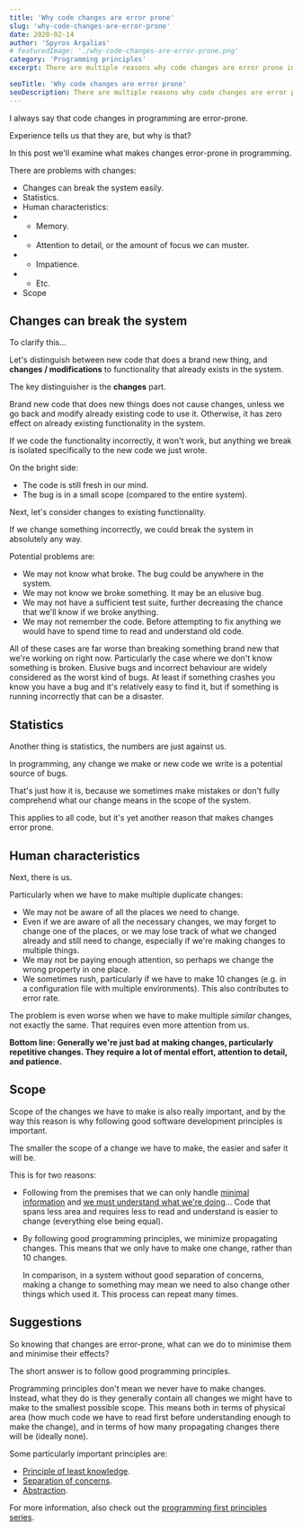 ```yaml
---
title: 'Why code changes are error prone'
slug: 'why-code-changes-are-error-prone'
date: 2020-02-14
author: 'Spyros Argalias'
# featuredImage: './why-code-changes-are-error-prone.png'
category: 'Programming principles'
excerpt: There are multiple reasons why code changes are error prone in programming. There is also a way to minimise the negative effects of changes.

seoTitle: 'Why code changes are error prone'
seoDescription: There are multiple reasons why code changes are error prone in programming. There is also a way to minimise the negative effects of changes.
---
```


I always say that code changes in programming are error-prone.

Experience tells us that they are, but why is that?

In this post we'll examine what makes changes error-prone in programming.

There are problems with changes:

- Changes can break the system easily.
- Statistics.
- Human characteristics:
- - Memory.
- - Attention to detail, or the amount of focus we can muster.
- - Impatience.
- - Etc.
- Scope

## Changes can break the system

To clarify this...

Let's distinguish between new code that does a brand new thing, and **changes / modifications** to functionality that already exists in the system.

The key distinguisher is the **changes** part.

Brand new code that does new things does not cause changes, unless we go back and modify already existing code to use it. Otherwise, it has zero effect on already existing functionality in the system.

If we code the functionality incorrectly, it won't work, but anything we break is isolated specifically to the new code we just wrote.

On the bright side:

- The code is still fresh in our mind.
- The bug is in a small scope (compared to the entire system).

Next, let's consider changes to existing functionality.

If we change something incorrectly, we could break the system in absolutely any way.

Potential problems are:

- We may not know what broke. The bug could be anywhere in the system.
- We may not know we broke something. It may be an elusive bug.
- We may not have a sufficient test suite, further decreasing the chance that we'll know if we broke anything.
- We may not remember the code. Before attempting to fix anything we would have to spend time to read and understand old code.

All of these cases are far worse than breaking something brand new that we're working on right now. Particularly the case where we don't know something is broken. Elusive bugs and incorrect behaviour are widely considered as the worst kind of bugs. At least if something crashes you know you have a bug and it's relatively easy to find it, but if something is running incorrectly that can be a disaster.

## Statistics

Another thing is statistics, the numbers are just against us.

In programming, any change we make or new code we write is a potential source of bugs.

That's just how it is, because we sometimes make mistakes or don't fully comprehend what our change means in the scope of the system.

This applies to all code, but it's yet another reason that makes changes error prone.

## Human characteristics

Next, there is us.

Particularly when we have to make multiple duplicate changes:

- We may not be aware of all the places we need to change.
- Even if we are aware of all the necessary changes, we may forget to change one of the places, or we may lose track of what we changed already and still need to change, especially if we're making changes to multiple things.
- We may not be paying enough attention, so perhaps we change the wrong property in one place.
- We sometimes rush, particularly if we have to make 10 changes (e.g. in a configuration file with multiple environments). This also contributes to error rate.

The problem is even worse when we have to make multiple _similar_ changes, not exactly the same. That requires even more attention from us.

**Bottom line: Generally we're just bad at making changes, particularly repetitive changes. They require a lot of mental effort, attention to detail, and patience.**

## Scope

Scope of the changes we have to make is also really important, and by the way this reason is why following good software development principles is important.

The smaller the scope of a change we have to make, the easier and safer it will be.

This is for two reasons:

- Following from the premises that we can only handle [minimal information](https://www.sargalias.com/blog/programming-first-principles-premise-minimal-information/) and [we must understand what we're doing](https://www.sargalias.com/blog/programming-first-principles-premise-we-must-understand-what-were-doing/)... Code that spans less area and requires less to read and understand is easier to change (everything else being equal).
- By following good programming principles, we minimize propagating changes. This means that we only have to make one change, rather than 10 changes.

  In comparison, in a system without good separation of concerns, making a change to something may mean we need to also change other things which used it. This process can repeat many times.

## Suggestions

So knowing that changes are error-prone, what can we do to minimise them and minimise their effects?

The short answer is to follow good programming principles.

Programming principles don't mean we never have to make changes. Instead, what they do is they generally contain all changes we might have to make to the smallest possible scope. This means both in terms of physical area (how much code we have to read first before understanding enough to make the change), and in terms of how many propagating changes there will be (ideally none).

Some particularly important principles are:

- [Principle of least knowledge](https://www.sargalias.com/blog/programming-first-principles-first-principle-principle-of-least-knowledge/).
- [Separation of concerns](https://www.sargalias.com/blog/programming-first-principles-first-principle-separation-of-concerns/).
- [Abstraction](https://www.sargalias.com/blog/programming-first-principles-first-principle-abstraction/).

For more information, also check out the [programming first principles series](https://www.sargalias.com/blog/programming-first-principles-purpose-what-this-series-is-about/).
